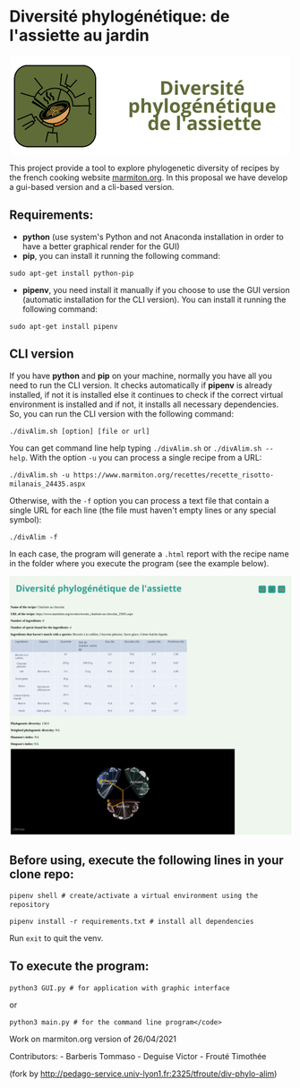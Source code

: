 # Diversité phylogénétique: de l'assiette au jardin


<div style="text-align: center;"><img style="display: block; margin: auto;" src="assets/logo_md.png"></div>

This project provide a tool to explore phylogenetic diversity of recipes by the french cooking website [marmiton.org](https://www.marmiton.org/). In this proposal we have develop a gui-based version and a cli-based version.

## Requirements:
- <b>python</b> (use system's Python and not Anaconda installation in order to have a better graphical render for the GUI)
- <b>pip</b>, you can install it running the following command:
```
sudo apt-get install python-pip
```

- <b>pipenv</b>, you need install it manually if you choose to use the GUI version (automatic installation for the CLI version). You can install it running the following command:
```
sudo apt-get install pipenv
```

## CLI version

If you have <b>python</b> and <b>pip</b> on your machine, normally you have all you need to run the CLI version. It checks automatically if <b>pipenv</b> is already installed, if not it is installed else it continues to check if the correct virtual environment is installed and if not, it installs all necessary dependencies.
So, you can run the CLI version with the following command:
```
./divAlim.sh [option] [file or url]
```

You can get command line help typing `./divAlim.sh` or `./divAlim.sh --help`. 
With the option `-u` you can process a single recipe from a URL:
```
./divAlim.sh -u https://www.marmiton.org/recettes/recette_risotto-milanais_24435.aspx
```
Otherwise, with the `-f` option you can process a text file that contain a single URL for each line (the file must haven't empty lines or any special symbol):
```
./divAlim -f 
```

In each case, the program will generate a `.html` report with the recipe name in the folder where you execute the program (see the example below).

![report_example](assets/report_html_example.png)

## Before using, execute the following lines in your clone repo:

```
pipenv shell # create/activate a virtual environment using the repository
```

```
pipenv install -r requirements.txt # install all dependencies
```


Run `exit` to quit the venv.


## To execute the program:

```
python3 GUI.py # for application with graphic interface
```

or
```
python3 main.py # for the command line program</code>
```


Work on marmiton.org version of 26/04/2021


Contributors:
    - Barberis Tommaso
    - Deguise Victor
    - Frouté Timothée

(fork by http://pedago-service.univ-lyon1.fr:2325/tfroute/div-phylo-alim)

